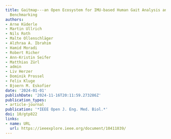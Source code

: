 ```yaml
---
title: Gaitmap---an Open Ecosystem for IMU-based Human Gait Analysis and Algorithm
  Benchmarking
authors:
- Arne Küderle
- Martin Ullrich
- Nils Roth
- Malte Ollenschläger
- Alzhraa A. Ibrahim
- Hamid Moradi
- Robert Richer
- Ann-Kristin Seifer
- Matthias Zürl
- admin
- Liv Herzer
- Dominik Prossel
- Felix Kluge
- Bjoern M. Eskofier
date: '2024-01-01'
publishDate: '2024-11-16T20:11:59.273286Z'
publication_types:
- article-journal
publication: '*IEEE Open J. Eng. Med. Biol.*'
doi: 10/gtp822
links:
- name: URL
  url: https://ieeexplore.ieee.org/document/10411039/
---
```

